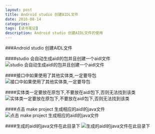 ```yaml
---
layout: post
title: Android studio 创建AIDL文件
date: 2016-08-14
categories: 
tags: [读书笔记]
description: Android studio 创建AIDL文件的使用
---
```



###Android studio 创建AIDL文件

####studio 会自动生成aidl的包并且创建一个aidl文件
![studio 会自动生成aidl的包并且创建一个aidl文件](http://img.blog.csdn.net/20160814013426608)

####接口中如果使用了其他实体类,一定要导包
![接口中如果使用了其他实体类,一定要导包](http://img.blog.csdn.net/20160814013803207)

####实体类一定要放在原包下,不要放在aidl包下,否则无法找到该类
![实体类一定要放在原包下,不要放在aidl包下,否则无法找到该类](http://img.blog.csdn.net/20160814013905428)

####点击 make project 生成相应的aidl的java文件
![点击 make project 生成相应的aidl的java文件](http://img.blog.csdn.net/20160814013532047)


####生成的aidl的java文件在此目录下
![生成的aidl的java文件在此目录下](http://img.blog.csdn.net/20160814013840801)
